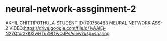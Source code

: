 # neural-network-assginment-2
AKHIL CHITTIPOTHULA
STUDENT ID:700758463
NEURAL NETWORK ASS-2
VIDEO:https://drive.google.com/file/d/1yAAlEj-N27QtorzxKI2wHTuZ9f1wOJPs/view?usp=sharing
